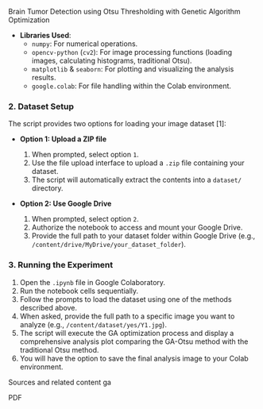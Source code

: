 Brain Tumor Detection using Otsu Thresholding with Genetic Algorithm Optimization
*   **Libraries Used**:
    *   `numpy`: For numerical operations.
    *   `opencv-python` (`cv2`): For image processing functions (loading images, calculating histograms, traditional Otsu).
    *   `matplotlib` & `seaborn`: For plotting and visualizing the analysis results.
    *   `google.colab`: For file handling within the Colab environment.

### 2. Dataset Setup

The script provides two options for loading your image dataset [1]:

*   **Option 1: Upload a ZIP file**
    1.  When prompted, select option `1`.
    2.  Use the file upload interface to upload a `.zip` file containing your dataset.
    3.  The script will automatically extract the contents into a `dataset/` directory.

*   **Option 2: Use Google Drive**
    1.  When prompted, select option `2`.
    2.  Authorize the notebook to access and mount your Google Drive.
    3.  Provide the full path to your dataset folder within Google Drive (e.g., `/content/drive/MyDrive/your_dataset_folder`).

### 3. Running the Experiment

1.  Open the `.ipynb` file in Google Colaboratory.
2.  Run the notebook cells sequentially.
3.  Follow the prompts to load the dataset using one of the methods described above.
4.  When asked, provide the full path to a specific image you want to analyze (e.g., `/content/dataset/yes/Y1.jpg`).
5.  The script will execute the GA optimization process and display a comprehensive analysis plot comparing the GA-Otsu method with the traditional Otsu method.
6.  You will have the option to save the final analysis image to your Colab environment.

Sources and related content
ga

PDF
